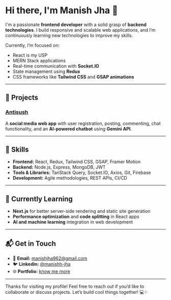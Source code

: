 # Hi there, I'm Manish Jha 👋

I'm a passionate **frontend developer** with a solid grasp of **backend technologies**. I build responsive and scalable web applications, and I’m continuously learning new technologies to improve my skills.

Currently, I’m focused on:
- React is my USP
- MERN Stack applications
- Real-time communication with **Socket.IO**
- State management using **Redux**
- CSS frameworks like **Tailwind CSS** and **GSAP animations**

---

## 🚀 Projects

### **[Antisush](https://antisushh.onrender.com)**  
A **social media web app** with user registration, posting, commenting, chat functionality, and an **AI-powered chatbot** using **Gemini API**.

---

## 🧰 Skills

- **Frontend:** React, Redux, Tailwind CSS, GSAP, Framer Motion
- **Backend:** Node.js, Express, MongoDB, JWT
- **Tools & Libraries:** TanStack Query, Socket.IO, Axios, Git, Firebase
- **Development:** Agile methodologies, REST APIs, CI/CD

---

## 🌱 Currently Learning

- **Next.js** for better server-side rendering and static site generation
- **Performance optimization** and **code splitting** in React apps
- **AI and machine learning** integration in web development

---

## 📬 Get in Touch

- 📧 **Email:** manishjha962@gmail.com
- 🐦 **Linkedin:** [@manishh-jha](https://www.linkedin.com/in/manishh-jha/)
- 🌐 **Portfolio:** [know me more](https://maanis.github.io/portfolio/)

---

Thanks for visiting my profile! Feel free to reach out if you’d like to collaborate or discuss projects. Let’s build cool things together! 💻✨
